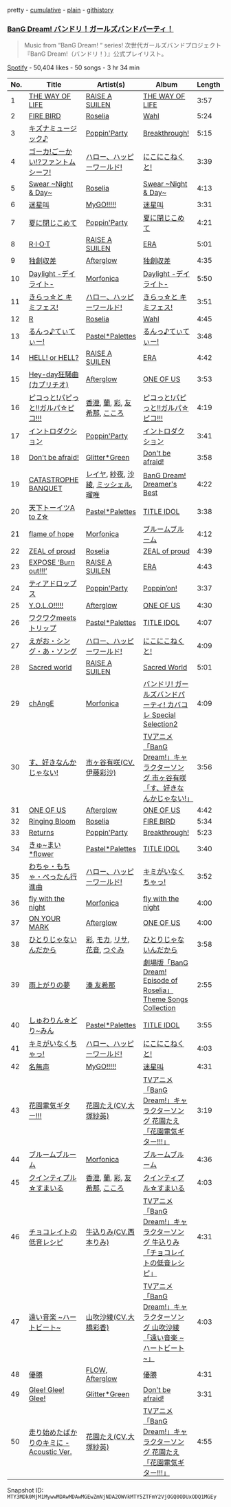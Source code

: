 pretty - [cumulative](/playlists/cumulative/37i9dQZF1DX3JjiT3BYft0.md) - [plain](/playlists/plain/37i9dQZF1DX3JjiT3BYft0) - [githistory](https://github.githistory.xyz/mackorone/spotify-playlist-archive/blob/main/playlists/plain/37i9dQZF1DX3JjiT3BYft0)

### [BanG Dream! バンドリ！ガールズバンドパーティ！](https://open.spotify.com/playlist/37i9dQZF1DX3JjiT3BYft0)

> Music from “BanG Dream! “ series! 次世代ガールズバンドプロジェクト『BanG Dream!（バンドリ！）』公式プレイリスト。

[Spotify](https://open.spotify.com/user/spotify) - 50,404 likes - 50 songs - 3 hr 34 min

| No. | Title | Artist(s) | Album | Length |
|---|---|---|---|---|
| 1 | [THE WAY OF LIFE](https://open.spotify.com/track/7u9S44Yk4GpnkAsKOZjZMq) | [RAISE A SUILEN](https://open.spotify.com/artist/6zPsF3A9PvZ4s0NG6z76up) | [THE WAY OF LIFE](https://open.spotify.com/album/2VIyRCjOZ1QBaJ5ftnPV6X) | 3:57 |
| 2 | [FIRE BIRD](https://open.spotify.com/track/6zj48TjUA1GKb28KZMdXKX) | [Roselia](https://open.spotify.com/artist/1bljHdc9g7V7ZLkYuf4yfy) | [Wahl](https://open.spotify.com/album/0QFCJnuyWXGoVD6MgOYLGz) | 5:24 |
| 3 | [キズナミュージック♪](https://open.spotify.com/track/6NGOZPVfWGnUNsiQ9Jhdtt) | [Poppin'Party](https://open.spotify.com/artist/2XzrQN7hxZibYdVEbl0nO6) | [Breakthrough!](https://open.spotify.com/album/31WVyzxbAYQTeduFneMNi3) | 5:15 |
| 4 | [ゴーカ!ごーかい!?ファントムシーフ!](https://open.spotify.com/track/0Kl7SUawr32uH1Dt4LK4zM) | [ハロー、ハッピーワールド!](https://open.spotify.com/artist/4QiUX3o5DGs9Bc8N3LXae5) | [にこにこねくと!](https://open.spotify.com/album/131kJsxIA8QV6mWqGCvOzK) | 3:39 |
| 5 | [Swear \~Night & Day\~](https://open.spotify.com/track/4DWAPMAyDsOVTttHt5wh4k) | [Roselia](https://open.spotify.com/artist/1bljHdc9g7V7ZLkYuf4yfy) | [Swear \~Night & Day\~](https://open.spotify.com/album/2ZKJKwZrZ4Co8Da8fXl8ZW) | 4:13 |
| 6 | [迷星叫](https://open.spotify.com/track/17XvFKtkd5vgB6yW0ob2R9) | [MyGO!!!!!](https://open.spotify.com/artist/5o5tkWvWYdyyAKhNr8vlMq) | [迷星叫](https://open.spotify.com/album/0RJxReQpSLRaXxHBVD8zCG) | 3:31 |
| 7 | [夏に閉じこめて](https://open.spotify.com/track/61Y9W12NmToaKokLMtJ6Y0) | [Poppin'Party](https://open.spotify.com/artist/2XzrQN7hxZibYdVEbl0nO6) | [夏に閉じこめて](https://open.spotify.com/album/42rOQUNEaZ2pjNlT6N0x67) | 4:21 |
| 8 | [R·I·O·T](https://open.spotify.com/track/5SY9BO5RF5ecqQYtDYyCB5) | [RAISE A SUILEN](https://open.spotify.com/artist/6zPsF3A9PvZ4s0NG6z76up) | [ERA](https://open.spotify.com/album/7rw0JTu5asLZcjzmCUmbgD) | 5:01 |
| 9 | [独創収差](https://open.spotify.com/track/1TDNF588GS7ijlkGB57o0f) | [Afterglow](https://open.spotify.com/artist/4Gahj9N72kVKOBZbKMu0OI) | [独創収差](https://open.spotify.com/album/6sqC5pyp0EFFxysVHJFcWo) | 4:35 |
| 10 | [Daylight \-デイライト\-](https://open.spotify.com/track/3Be9EL2AESBwcB6ZUYKwys) | [Morfonica](https://open.spotify.com/artist/12BquJvJVg8XFRB3M90MmJ) | [Daylight \-デイライト\-](https://open.spotify.com/album/2Djt9daRmOJ1MTliK7X0Gn) | 5:50 |
| 11 | [きらっ☆と キミフェス!](https://open.spotify.com/track/3hRX4ZDtIkhmnXOwH5fKnC) | [ハロー、ハッピーワールド!](https://open.spotify.com/artist/4QiUX3o5DGs9Bc8N3LXae5) | [きらっ☆と キミフェス!](https://open.spotify.com/album/6D88Xy9TraFcANYAOxZWb2) | 3:51 |
| 12 | [R](https://open.spotify.com/track/3q6152nwxpjkzKFUOPe1EJ) | [Roselia](https://open.spotify.com/artist/1bljHdc9g7V7ZLkYuf4yfy) | [Wahl](https://open.spotify.com/album/0QFCJnuyWXGoVD6MgOYLGz) | 4:45 |
| 13 | [るんっ♪てぃてぃー!](https://open.spotify.com/track/4uqLCBpfP6tVmvXZGtSExC) | [Pastel\*Palettes](https://open.spotify.com/artist/4n97ifZWNPLSPKC6KzfGxg) | [るんっ♪てぃてぃー!](https://open.spotify.com/album/7Jzb6eCT0ZvaszaSJTWFSJ) | 3:48 |
| 14 | [HELL! or HELL?](https://open.spotify.com/track/4BLkz8cHw7DRsJMgYVWbBI) | [RAISE A SUILEN](https://open.spotify.com/artist/6zPsF3A9PvZ4s0NG6z76up) | [ERA](https://open.spotify.com/album/7rw0JTu5asLZcjzmCUmbgD) | 4:42 |
| 15 | [Hey\-day狂騒曲\(カプリチオ\)](https://open.spotify.com/track/1Dqda7294YgfixgAZnmtnX) | [Afterglow](https://open.spotify.com/artist/4Gahj9N72kVKOBZbKMu0OI) | [ONE OF US](https://open.spotify.com/album/2cmCnDHKcqdgzdWOjG0Gb6) | 3:53 |
| 16 | [ピコっと!パピっと!!ガルパ☆ピコ!!!](https://open.spotify.com/track/3wQLAbD6vZqRM1RjCKgDVd) | [香澄](https://open.spotify.com/artist/2sgl0Q7BtpEJyBTvfZfgaV), [蘭](https://open.spotify.com/artist/7Is8KdfbbtdKXXaSz61Jeu), [彩](https://open.spotify.com/artist/7zCumr2sucYrZFf5vpKY69), [友希那](https://open.spotify.com/artist/0FSUZ6pfjMsJRtrCNOOJkw), [こころ](https://open.spotify.com/artist/71qaQP4Hq29ERluMIIUdyM) | [ピコっと!パピっと!!ガルパ☆ピコ!!!](https://open.spotify.com/album/1LohNjqaHsQkrLcNZJJjCN) | 4:19 |
| 17 | [イントロダクション](https://open.spotify.com/track/2iFeWuRDUTkFGfdup9kRIa) | [Poppin'Party](https://open.spotify.com/artist/2XzrQN7hxZibYdVEbl0nO6) | [イントロダクション](https://open.spotify.com/album/5m3V4KZEU8sN7W3CCJbBU1) | 3:41 |
| 18 | [Don't be afraid!](https://open.spotify.com/track/62W7xaodfdwWd23frUWd5W) | [Glitter\*Green](https://open.spotify.com/artist/2sheZhJBCHLVlenoXp72Jz) | [Don't be afraid!](https://open.spotify.com/album/23rMEQCxhIP52O2kkvgkjL) | 3:58 |
| 19 | [CATASTROPHE BANQUET](https://open.spotify.com/track/3Y7Mw5Yj5P3nMfzBwHR6OS) | [レイヤ](https://open.spotify.com/artist/7gKb7riZkXgWq1DMSc4J4V), [紗夜](https://open.spotify.com/artist/4bKTnPDnjgWNVG0wPpq5L5), [沙綾](https://open.spotify.com/artist/6L53bP8ui7Ed6Sk1swU2lc), [ミッシェル](https://open.spotify.com/artist/5qvySlwwYvONn471kyIrJl), [瑠唯](https://open.spotify.com/artist/7CttnSnreAHT90ryxQDafh) | [BanG Dream! Dreamer's Best](https://open.spotify.com/album/7qNDMsNGMiVOrl7psHRxp0) | 4:22 |
| 20 | [天下トーイツA to Z☆](https://open.spotify.com/track/5ok9My7hwKepg4oFta8P0o) | [Pastel\*Palettes](https://open.spotify.com/artist/4n97ifZWNPLSPKC6KzfGxg) | [TITLE IDOL](https://open.spotify.com/album/50vo1TV6EBHYVv7JrZtzbB) | 3:38 |
| 21 | [flame of hope](https://open.spotify.com/track/5gVM0EJQqP5dOc3fnIpHSb) | [Morfonica](https://open.spotify.com/artist/12BquJvJVg8XFRB3M90MmJ) | [ブルームブルーム](https://open.spotify.com/album/4xkv0qao5AVfWmeiIF6Zqk) | 4:12 |
| 22 | [ZEAL of proud](https://open.spotify.com/track/0e36zF0N3J9CKxvjxrenk5) | [Roselia](https://open.spotify.com/artist/1bljHdc9g7V7ZLkYuf4yfy) | [ZEAL of proud](https://open.spotify.com/album/0UEMFucTRzadENAzk8wMgU) | 4:39 |
| 23 | [EXPOSE ‘Burn out!!!’](https://open.spotify.com/track/37uJsqSgt2jRYWQO5z4A03) | [RAISE A SUILEN](https://open.spotify.com/artist/6zPsF3A9PvZ4s0NG6z76up) | [ERA](https://open.spotify.com/album/7rw0JTu5asLZcjzmCUmbgD) | 4:43 |
| 24 | [ティアドロップス](https://open.spotify.com/track/2SI7zaBCXvKEeASHS0I7cJ) | [Poppin'Party](https://open.spotify.com/artist/2XzrQN7hxZibYdVEbl0nO6) | [Poppin’on!](https://open.spotify.com/album/4zb8XgVyapzSvGKBdvO5sI) | 3:37 |
| 25 | [Y.O.L.O!!!!!](https://open.spotify.com/track/4sHH1pvgANEqAWt2zpQKSQ) | [Afterglow](https://open.spotify.com/artist/4Gahj9N72kVKOBZbKMu0OI) | [ONE OF US](https://open.spotify.com/album/2cmCnDHKcqdgzdWOjG0Gb6) | 4:30 |
| 26 | [ワクワクmeetsトリップ](https://open.spotify.com/track/3GMuqR7h13YmtND2c411a7) | [Pastel\*Palettes](https://open.spotify.com/artist/4n97ifZWNPLSPKC6KzfGxg) | [TITLE IDOL](https://open.spotify.com/album/50vo1TV6EBHYVv7JrZtzbB) | 4:07 |
| 27 | [えがお・シング・あ・ソング](https://open.spotify.com/track/19ejmhBUzhgVoX8W9bMK8S) | [ハロー、ハッピーワールド!](https://open.spotify.com/artist/4QiUX3o5DGs9Bc8N3LXae5) | [にこにこねくと!](https://open.spotify.com/album/131kJsxIA8QV6mWqGCvOzK) | 4:09 |
| 28 | [Sacred world](https://open.spotify.com/track/6we8ssFEZQCPaCeiaA1F9s) | [RAISE A SUILEN](https://open.spotify.com/artist/6zPsF3A9PvZ4s0NG6z76up) | [Sacred World](https://open.spotify.com/album/2GVUuRKJ4Xv5SBDOgaB3jJ) | 5:01 |
| 29 | [chAngE](https://open.spotify.com/track/3T0sYOXi3WyAdYfvehcVh8) | [Morfonica](https://open.spotify.com/artist/12BquJvJVg8XFRB3M90MmJ) | [バンドリ! ガールズバンドパーティ! カバコレ Special Selection2](https://open.spotify.com/album/4WCgOSPHvttTkauOBcyyzK) | 4:09 |
| 30 | [す、好きなんかじゃない!](https://open.spotify.com/track/50lLGQbFwJUHuIsXJzsBpw) | [市ヶ谷有咲\(CV.伊藤彩沙\)](https://open.spotify.com/artist/42iK1LthFSToAk8siJWOry) | [TVアニメ「BanG Dream!」キャラクターソング 市ヶ谷有咲「す、好きなんかじゃない!」](https://open.spotify.com/album/5SmqqAK33mUkAYmuwdLqvA) | 3:56 |
| 31 | [ONE OF US](https://open.spotify.com/track/3Eu6OI5GREV2RVksFaYgMo) | [Afterglow](https://open.spotify.com/artist/4Gahj9N72kVKOBZbKMu0OI) | [ONE OF US](https://open.spotify.com/album/2cmCnDHKcqdgzdWOjG0Gb6) | 4:42 |
| 32 | [Ringing Bloom](https://open.spotify.com/track/47lKHyMERKqbCwYVw4ytTz) | [Roselia](https://open.spotify.com/artist/1bljHdc9g7V7ZLkYuf4yfy) | [FIRE BIRD](https://open.spotify.com/album/47gXlcUI10HgzKjkEfe69o) | 5:34 |
| 33 | [Returns](https://open.spotify.com/track/3V8PvJTL3QUenvsUHcNFj1) | [Poppin'Party](https://open.spotify.com/artist/2XzrQN7hxZibYdVEbl0nO6) | [Breakthrough!](https://open.spotify.com/album/31WVyzxbAYQTeduFneMNi3) | 5:23 |
| 34 | [きゅ\~まい\*flower](https://open.spotify.com/track/2fJThhwR3Y4kGXIFRGtGtt) | [Pastel\*Palettes](https://open.spotify.com/artist/4n97ifZWNPLSPKC6KzfGxg) | [TITLE IDOL](https://open.spotify.com/album/50vo1TV6EBHYVv7JrZtzbB) | 3:40 |
| 35 | [わちゃ・もちゃ・ぺったん行進曲](https://open.spotify.com/track/27Ze4gl303ysO24LUUZdrq) | [ハロー、ハッピーワールド!](https://open.spotify.com/artist/4QiUX3o5DGs9Bc8N3LXae5) | [キミがいなくちゃっ!](https://open.spotify.com/album/4fP150ebRoP4PvCIy8rSeH) | 3:52 |
| 36 | [fly with the night](https://open.spotify.com/track/12PJ1yyFK9ksMl1vlFF1du) | [Morfonica](https://open.spotify.com/artist/12BquJvJVg8XFRB3M90MmJ) | [fly with the night](https://open.spotify.com/album/6AB9VDT1C7eTy8HGp82AEI) | 4:00 |
| 37 | [ON YOUR MARK](https://open.spotify.com/track/1879JEo8dy9KgWzhFwls6e) | [Afterglow](https://open.spotify.com/artist/4Gahj9N72kVKOBZbKMu0OI) | [ONE OF US](https://open.spotify.com/album/2cmCnDHKcqdgzdWOjG0Gb6) | 4:00 |
| 38 | [ひとりじゃないんだから](https://open.spotify.com/track/0BFyIMS0AV0nQPey197CAh) | [彩](https://open.spotify.com/artist/7zCumr2sucYrZFf5vpKY69), [モカ](https://open.spotify.com/artist/08iFyyIHV3408EfVB15t1c), [リサ](https://open.spotify.com/artist/1hihJzteX1ZxRB0irUH9Jy), [花音](https://open.spotify.com/artist/0CP7lmqWkyfS6eltp2vsTf), [つぐみ](https://open.spotify.com/artist/0WVuJfe3JrP97oz0EJYFLr) | [ひとりじゃないんだから](https://open.spotify.com/album/3T2Swbk2WotBJA6sXka0mY) | 3:58 |
| 39 | [雨上がりの夢](https://open.spotify.com/track/36oQA58GCSj91Yr3iFEsj6) | [湊 友希那](https://open.spotify.com/artist/1jyXuZcKGRbmIUN1W6e0Me) | [劇場版「BanG Dream! Episode of Roselia」Theme Songs Collection](https://open.spotify.com/album/5u6E8FwjrbRDYrVh0SVHlS) | 2:55 |
| 40 | [しゅわりん☆どり\~みん](https://open.spotify.com/track/4viy9f3Ka81kR1Gf2U9hAY) | [Pastel\*Palettes](https://open.spotify.com/artist/4n97ifZWNPLSPKC6KzfGxg) | [TITLE IDOL](https://open.spotify.com/album/50vo1TV6EBHYVv7JrZtzbB) | 3:55 |
| 41 | [キミがいなくちゃっ!](https://open.spotify.com/track/3EoWSf3jmiMPN1h5V1X9IJ) | [ハロー、ハッピーワールド!](https://open.spotify.com/artist/4QiUX3o5DGs9Bc8N3LXae5) | [にこにこねくと!](https://open.spotify.com/album/131kJsxIA8QV6mWqGCvOzK) | 4:03 |
| 42 | [名無声](https://open.spotify.com/track/5Sy6e7DWNRJ8CH2UiY9p4Q) | [MyGO!!!!!](https://open.spotify.com/artist/5o5tkWvWYdyyAKhNr8vlMq) | [迷星叫](https://open.spotify.com/album/0RJxReQpSLRaXxHBVD8zCG) | 4:31 |
| 43 | [花園電気ギター!!!](https://open.spotify.com/track/0GRDxtvxmz51U425YzSQnn) | [花園たえ\(CV.大塚紗英\)](https://open.spotify.com/artist/3m7Y1adYVPRrEcAFffxV7Q) | [TVアニメ「BanG Dream!」キャラクターソング 花園たえ「花園電気ギター!!!」](https://open.spotify.com/album/5P4j5hJFmb6nF18tisqj5g) | 3:19 |
| 44 | [ブルームブルーム](https://open.spotify.com/track/15FyEraTym0lgCFREa8VaU) | [Morfonica](https://open.spotify.com/artist/12BquJvJVg8XFRB3M90MmJ) | [ブルームブルーム](https://open.spotify.com/album/4xkv0qao5AVfWmeiIF6Zqk) | 4:36 |
| 45 | [クインティプル☆すまいる](https://open.spotify.com/track/38h0Hs77kE2C1nRN9KgZqp) | [香澄](https://open.spotify.com/artist/2sgl0Q7BtpEJyBTvfZfgaV), [蘭](https://open.spotify.com/artist/7Is8KdfbbtdKXXaSz61Jeu), [彩](https://open.spotify.com/artist/7zCumr2sucYrZFf5vpKY69), [友希那](https://open.spotify.com/artist/0FSUZ6pfjMsJRtrCNOOJkw), [こころ](https://open.spotify.com/artist/71qaQP4Hq29ERluMIIUdyM) | [クインティプル☆すまいる](https://open.spotify.com/album/7jSTcMdYALUXD6hZWdsw5J) | 4:03 |
| 46 | [チョコレイトの低音レシピ](https://open.spotify.com/track/0o4od2HRigwdtMGZdRnwXA) | [牛込りみ\(CV.西本りみ\)](https://open.spotify.com/artist/5WyWRCcDLl2MHHRxUk1tjG) | [TVアニメ「BanG Dream!」キャラクターソング 牛込りみ「チョコレイトの低音レシピ」](https://open.spotify.com/album/6FbxgPesZO4zbeWV0CF6VP) | 4:31 |
| 47 | [遠い音楽 \~ハートビート\~](https://open.spotify.com/track/1m7rkEyTtteRmWbMQlDK4W) | [山吹沙綾\(CV.大橋彩香\)](https://open.spotify.com/artist/6JnXnlFTlsvXctXZiWa8fy) | [TVアニメ「BanG Dream!」キャラクターソング 山吹沙綾「遠い音楽 \~ハートビート\~」](https://open.spotify.com/album/1kIj39FLWHXqd73Nal7tzK) | 4:03 |
| 48 | [優勝](https://open.spotify.com/track/27VXRcYHf59cItmZyCfQPQ) | [FLOW](https://open.spotify.com/artist/3w2HqkKa6upwuXEULtGvnY), [Afterglow](https://open.spotify.com/artist/4Gahj9N72kVKOBZbKMu0OI) | [優勝](https://open.spotify.com/album/3MC0ieKmwAVeSQVKqi0Twc) | 4:31 |
| 49 | [Glee! Glee! Glee!](https://open.spotify.com/track/0spL1ckbyCxLJMb7ZgQgdy) | [Glitter\*Green](https://open.spotify.com/artist/2sheZhJBCHLVlenoXp72Jz) | [Don't be afraid!](https://open.spotify.com/album/23rMEQCxhIP52O2kkvgkjL) | 3:31 |
| 50 | [走り始めたばかりのキミに \- Acoustic Ver.](https://open.spotify.com/track/2dIATJ6r2UqRyTjNKqEwYQ) | [花園たえ\(CV.大塚紗英\)](https://open.spotify.com/artist/3m7Y1adYVPRrEcAFffxV7Q) | [TVアニメ「BanG Dream!」キャラクターソング 花園たえ「花園電気ギター!!!」](https://open.spotify.com/album/5P4j5hJFmb6nF18tisqj5g) | 4:55 |

Snapshot ID: `MTY3MDk0MjM1MywwMDAwMDAwMGEwZmNjNDA2OWVkMTY5ZTFmY2VjOGQ0ODUxODQ1MGEy`
